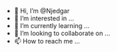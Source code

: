 - 👋 Hi, I’m @Njedgar
- 👀 I’m interested in ...
- 🌱 I’m currently learning ...
- 💞️ I’m looking to collaborate on ...
- 📫 How to reach me ...

<!---
Njedgar/Njedgar is a ✨ special ✨ repository because its `README.md` (this file) appears on your GitHub profile.
You can click the Preview link to take a look at your changes.
--->
